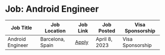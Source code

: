 # Job: Android Engineer

| Job Title | Job Location | Job Link | Job Posted | Visa Sponsorship |
| --- | --- | --- | --- | --- |
| Android Engineer | Barcelona, Spain | [Apply](https://boards.eu.greenhouse.io/wallapop/jobs/4098647101) | April 8, 2023 | Visa Sponsorship |
